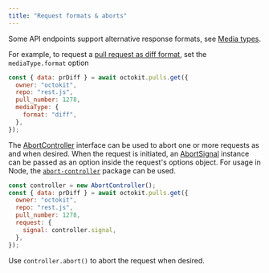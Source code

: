 ```yaml
---
title: "Request formats & aborts"
---
```


Some API endpoints support alternative response formats, see [Media types](https://docs.github.com/en/rest/reference/media/).

For example, to request a [pull request as diff format](https://docs.github.com/en/rest/reference/media/#diff), set the `mediaType.format` option

```js
const { data: prDiff } = await octokit.pulls.get({
  owner: "octokit",
  repo: "rest.js",
  pull_number: 1278,
  mediaType: {
    format: "diff",
  },
});
```

The [AbortController](https://developer.mozilla.org/en-US/docs/Web/API/AbortController) interface can be used to abort one or more requests as and when desired. When the request is initiated, an [AbortSignal](https://developer.mozilla.org/en-US/docs/Web/API/AbortSignal) instance can be passed as an option inside the request's options object. For usage in Node, the [`abort-controller`](https://github.com/mysticatea/abort-controller) package can be used.

```js
const controller = new AbortController();
const { data: prDiff } = await octokit.pulls.get({
  owner: "octokit",
  repo: "rest.js",
  pull_number: 1278,
  request: {
    signal: controller.signal,
  },
});
```

Use `controller.abort()` to abort the request when desired.
